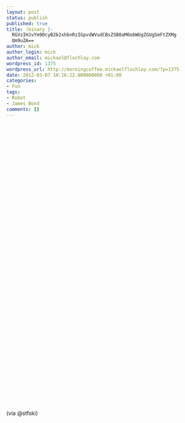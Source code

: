 ```yaml
---
layout: post
status: publish
published: true
title: !binary |-
  RGVzIHJvYm90cyB2b2xhbnRzIGpvdWVudCBsZSB0aMOobWUgZGUgSmFtZXMg
  Qm9uZA==
author: mick
author_login: mick
author_email: mickael@flochlay.com
wordpress_id: 1375
wordpress_url: http://morningcoffee.mickaelflochlay.com/?p=1375
date: 2012-03-07 10:16:22.000000000 +01:00
categories:
- Fun
tags:
- Robot
- James Bond
comments: []
---
```


<object width="425" height="350"><param name="movie" value="http://www.youtube.com/v/_sUeGC-8dyk&amp;feature=youtu.be" /><param name="wmode" value="transparent" /><embed src="http://www.youtube.com/v/_sUeGC-8dyk&amp;feature=youtu.be" type="application/x-shockwave-flash" wmode="transparent" width="425" height="350" /><object width="425" height="350"></object></object>

&nbsp;

(via @stfski)
